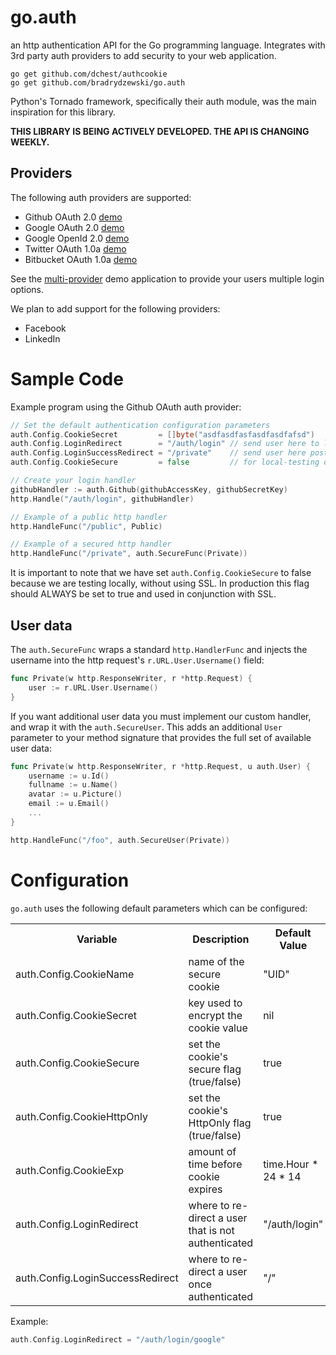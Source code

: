 # go.auth
an http authentication API for the Go programming language. Integrates with 3rd party auth providers to add security to your web application.

	go get github.com/dchest/authcookie
    go get github.com/bradrydzewski/go.auth
    
Python's Tornado framework, specifically their auth module, was the main inspiration for this library.

**THIS LIBRARY IS BEING ACTIVELY DEVELOPED. THE API IS CHANGING WEEKLY.**

## Providers
The following auth providers are supported:

* Github OAuth 2.0 [demo](https://github.com/bradrydzewski/go.auth/tree/master/examples/github)
* Google OAuth 2.0 [demo](https://github.com/bradrydzewski/go.auth/tree/master/examples/google)
* Google OpenId 2.0 [demo](https://github.com/bradrydzewski/go.auth/tree/master/examples/openid)
* Twitter OAuth 1.0a [demo](https://github.com/bradrydzewski/go.auth/tree/master/examples/twitter)
* Bitbucket OAuth 1.0a [demo](https://github.com/bradrydzewski/go.auth/tree/master/examples/bitbucket)

See the [multi-provider](https://github.com/bradrydzewski/go.auth/tree/master/examples/multiple) demo application to provide your users multiple login options.

We plan to add support for the following providers:

* Facebook
* LinkedIn

# Sample Code
Example program using the Github OAuth auth provider:

```go
// Set the default authentication configuration parameters
auth.Config.CookieSecret         = []byte("asdfasdfasfasdfasdfafsd")
auth.Config.LoginRedirect        = "/auth/login" // send user here to login
auth.Config.LoginSuccessRedirect = "/private"    // send user here post-login
auth.Config.CookieSecure         = false         // for local-testing only

// Create your login handler
githubHandler := auth.Github(githubAccessKey, githubSecretKey)
http.Handle("/auth/login", githubHandler)

// Example of a public http handler
http.HandleFunc("/public", Public)

// Example of a secured http handler
http.HandleFunc("/private", auth.SecureFunc(Private))
```

It is important to note that we have set `auth.Config.CookieSecure` to false
because we are testing locally, without using SSL. In production this flag should
ALWAYS be set to true and used in conjunction with SSL.

## User data
The `auth.SecureFunc` wraps a standard `http.HandlerFunc` and injects the username
into the http request's `r.URL.User.Username()` field:

```go
func Private(w http.ResponseWriter, r *http.Request) {
	user := r.URL.User.Username()
}
```

If you want additional user data you must implement our custom handler, and wrap
it with the `auth.SecureUser`. This adds an additional `User` parameter to
your method signature that provides the full set of available user data:

```go
func Private(w http.ResponseWriter, r *http.Request, u auth.User) {
	username := u.Id()
	fullname := u.Name()
	avatar := u.Picture()
	email := u.Email()
	...
}

http.HandleFunc("/foo", auth.SecureUser(Private))
```

# Configuration
`go.auth` uses the following default parameters which can be configured:

<table>
<tr>
 <th>Variable</th>
 <th>Description</th>
 <th>Default Value</th>
</tr>
<tr>
 <td>auth.Config.CookieName</td>
 <td>name of the secure cookie</td>
 <td>"UID"</td>
</tr>
<tr>
 <td>auth.Config.CookieSecret</td>
 <td>key used to encrypt the cookie value</td>
 <td>nil</td>
</tr>
<tr>
 <td>auth.Config.CookieSecure</td>
 <td>set the cookie's secure flag (true/false)</td>
 <td>true</td>
</tr>
<tr>
 <td>auth.Config.CookieHttpOnly</td>
 <td>set the cookie's HttpOnly flag (true/false)</td>
 <td>true</td>
</tr>
<tr>
 <td>auth.Config.CookieExp</td>
 <td>amount of time before cookie expires</td>
 <td>time.Hour * 24 * 14</td>
</tr>
<tr>
 <td>auth.Config.LoginRedirect</td>
 <td>where to re-direct a user that is not authenticated</td>
 <td>"/auth/login"</td>
</tr>
<tr>
 <td>auth.Config.LoginSuccessRedirect</td>
 <td>where to re-direct a user once authenticated</td>
 <td>"/"</td>
</tr>
</table>

Example:

```go
auth.Config.LoginRedirect = "/auth/login/google"
```
